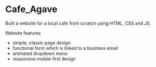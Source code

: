 # Cafe_Agave
Built a website for a local cafe from scratch using HTML, CSS and JS. 

Website features 
- simple, classic page design
- functional form which is linked to a business email 
- animated dropdown menu 
- responsive mobile first design 
